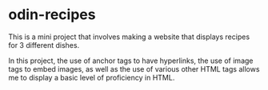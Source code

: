# odin-recipes
This is a mini project that involves making a website that displays recipes for 3 different dishes.

In this project, the use of anchor tags to have hyperlinks, the use of image tags to embed images, as well as the use of various other HTML tags allows me to display a basic level of proficiency in HTML.

